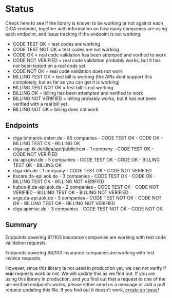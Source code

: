 # Status

Check here to see if the library is known to be working or not against each DiGA endpoint, 
together with information on how many companies are using each endpoint, and issue tracking if the endpoint is not working:

- CODE TEST OK = test codes are working
- CODE TEST NOT OK = test codes are not working
- CODE OK = real code validation has been attemped and verified to work
- CODE NOT VERIFIED = real code validation probably works, but it has not been tested on a real code yet
- CODE NOT OK = real code validation does not work
- BILLING TEST OK = test bill is working (the APIs dont support this completely, but as far as you can get it is working)
- BILLING TEST NOT OK = test bill is not working
- BILLING OK = billing has been attempted and verified to work
- BILLING NOT VERIFIED = billing probably works, but it has not been verified with a real bill yet
- BILLING NOT OK = billing does not work


## Endpoints

- diga.bitmarck-daten.de - 85 companies - CODE TEST OK - CODE OK - BILLING TEST OK - BILLING OK
- diga-api.tk.de/diga/api/public/rest - 1 company - CODE TEST OK - CODE NOT VERIFIED
- da-api.gkvi.de - 5 companies - CODE TEST OK - CODE OK - BILLING TEST OK - BILLING OK
- diga.kkh.de - 1 company - CODE TEST OK - CODE NOT VERIFIED
- itscare.da-api.aok.de - 3 companies - CODE TEST OK - CODE OK - BILLING TEST OK - BILLING NOT VERIFIED
- kubus-it.da-api.aok.de - 2 companies - CODE TEST OK - CODE NOT VERIFIED - BILLING TEST OK - BILLING NOT VERIFIED
- arge.da-api.aok.de - 3 companies - CODE TEST NOT OK - CODE NOT OK - BILLING TEST OK - BILLING NOT VERIFIED
- diga.apimisc.de - 3 companies - CODE TEST NOT OK - CODE NOT OK

## Summary 

Endpoints covering 97/103 insurance companies are working with test code validation requests.

Endpoints covering 98/103 insurance companies are working with test invoice requests.

However, since this library is not used in production yet, we can not verify if __real__ requests work or not.
We will update this as we find out. If you are using this library in production, and you find out that a request to
one of the un-verified endpoints works, please either send us a message or add a pull request updating this file.
If you find out it doesn't work, [create an Issue](https://github.com/alex-therapeutics/diga-api-client/issues/new/choose)!

